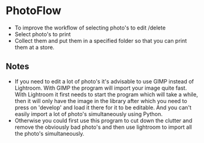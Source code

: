 # PhotoFlow

- To improve the workflow of selecting photo's to edit /delete
- Select photo's to print
- Collect them and put them in a specified folder so that you can print them at a store.

## Notes
- If you need to edit a lot of photo's it's advisable to use GIMP instead of Lightroom. With GIMP the program will import your image quite fast. With Lightroom it first needs to start the program which will take a while, then it will only have the image in the library after which you need to press on 'develop' and load it there for it to be editable. And you can't easily import a lot of photo's simultaneously using Python.
- Otherwise you could first use this program to cut down the clutter and remove the obviously bad photo's and then use lightroom to import all the photo's simultaneously.
